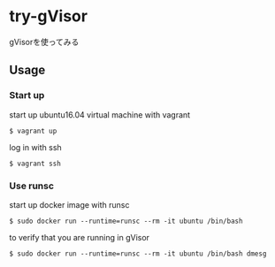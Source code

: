 # try-gVisor
gVisorを使ってみる

## Usage
### Start up
start up ubuntu16.04 virtual machine with vagrant
```
$ vagrant up
```
log in with ssh
```
$ vagrant ssh
```

### Use runsc
start up docker image with runsc
```
$ sudo docker run --runtime=runsc --rm -it ubuntu /bin/bash
```
to verify that you are running in gVisor
```
$ sudo docker run --runtime=runsc --rm -it ubuntu /bin/bash dmesg
```
